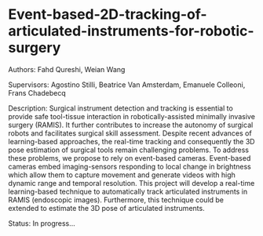 # Event-based-2D-tracking-of-articulated-instruments-for-robotic-surgery

Authors: Fahd Qureshi, Weian Wang

Supervisors: Agostino Stilli, Beatrice Van Amsterdam, Emanuele Colleoni, Frans Chadebecq

Description: Surgical instrument detection and tracking is essential to provide safe tool-tissue interaction in robotically-assisted minimally invasive surgery (RAMIS). It further contributes to increase the autonomy of surgical robots and facilitates surgical skill assessment. Despite recent advances of learning-based approaches, the real-time tracking and consequently the 3D pose estimation of surgical tools remain challenging problems. To address these problems, we propose to rely on event-based cameras. Event-based cameras embed imaging-sensors responding to local change in brightness which allow them to capture movement and generate videos with high dynamic range and temporal resolution. This project will develop a real-time learning-based technique to automatically track articulated instruments in RAMIS (endoscopic images). Furthermore, this technique could be extended to estimate the 3D pose of articulated instruments.

Status: In progress...
